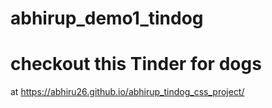 # abhirup_demo1_tindog
# checkout this Tinder for dogs
 at https://abhiru26.github.io/abhirup_tindog_css_project/
